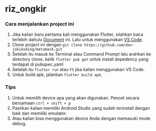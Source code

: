 # riz_ongkir

### Cara menjalankan project ini

1. Jika kalian baru pertama kali menggunakan Flutter, silahkan baca terlebih dahulu [Document](https://docs.flutter.dev/get-started/install) ini. Lalu untuk menggunakan [VS Code]([https://](https://docs.flutter.dev/development/tools/vs-code)).
2. Clone project ini dengan `git clone https://github.com/dev-jokikoding/metamask.git`
3. Setelah itu masuk ke Terminal atau Command Prompt lalu arahkan ke directory clone, ketik `flutter pub get` untuk install depedency yang terdapat di pubspec.yaml
4. Setelah itu `flutter run` atau `F5` jika kalian menggunakan VS Code.
5. Untuk build apk, jalankan `flutter build apk`.

### Tips

1. Untuk memilih device apa yang akan digunakan. Pencet secara bersamaan `ctrl + shift + p`
2. Pastikan kalian memiliki Android Studio yang sudah terinstall dengan baik dan memiliki emulator.
3. Atau kalian bisa menggunakan device Anda dengan memasuki mode debug.